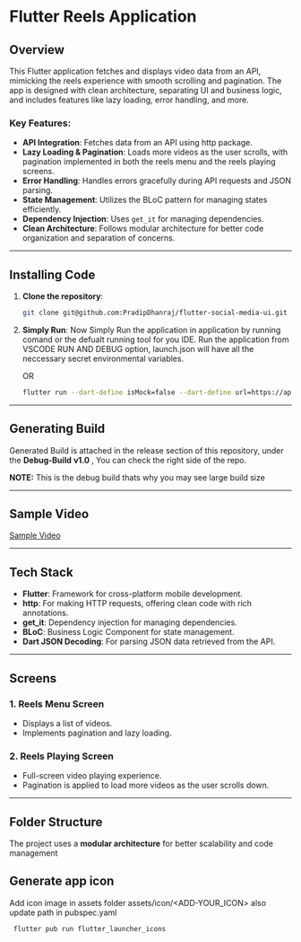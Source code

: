 # Flutter Reels Application

## Overview
This Flutter application fetches and displays video data from an API, mimicking the reels experience with smooth scrolling and pagination. The app is designed with clean architecture, separating UI and business logic, and includes features like lazy loading, error handling, and more.

### Key Features:
- **API Integration**: Fetches data from an API using http package.
- **Lazy Loading & Pagination**: Loads more videos as the user scrolls, with pagination implemented in both the reels menu and the reels playing screens.
- **Error Handling**: Handles errors gracefully during API requests and JSON parsing.
- **State Management**: Utilizes the BLoC pattern for managing states efficiently.
- **Dependency Injection**: Uses `get_it` for managing dependencies.
- **Clean Architecture**: Follows modular architecture for better code organization and separation of concerns.

---

## Installing Code

1. **Clone the repository**:
   ```bash
   git clone git@github.com:PradipDhanraj/flutter-social-media-ui.git

1. **Simply Run**:
   Now Simply Run the application in application by running comand or the defualt running tool for you IDE.
   Run the application from VSCODE RUN AND DEBUG option, launch.json will have all the neccessary secret environmental variables.

   OR

   ```bash
   flutter run --dart-define isMock=false --dart-define url=https://api.ulearna.com
---

## Generating Build

Generated Build is attached in the release section of this repository, under the **Debug-Build** **v1.0** , You can check the right side of the repo.

**NOTE:** This is the debug build thats why you may see large build size

---

## Sample Video

 [Sample Video](https://streamable.com/4qfayr)

---

## Tech Stack

- **Flutter**: Framework for cross-platform mobile development.
- **http**: For making HTTP requests, offering clean code with rich annotations.
- **get_it**: Dependency injection for managing dependencies.
- **BLoC**: Business Logic Component for state management.
- **Dart JSON Decoding**: For parsing JSON data retrieved from the API.

---

## Screens

### 1. **Reels Menu Screen**
   - Displays a list of videos.
   - Implements pagination and lazy loading.

### 2. **Reels Playing Screen**
   - Full-screen video playing experience.
   - Pagination is applied to load more videos as the user scrolls down.

---

## Folder Structure

The project uses a **modular architecture** for better scalability and code management

## Generate app icon
   Add icon image in assets folder
      assets/icon/<ADD-YOUR_ICON>
   also update path in pubspec.yaml   
  ```bash
   flutter pub run flutter_launcher_icons  